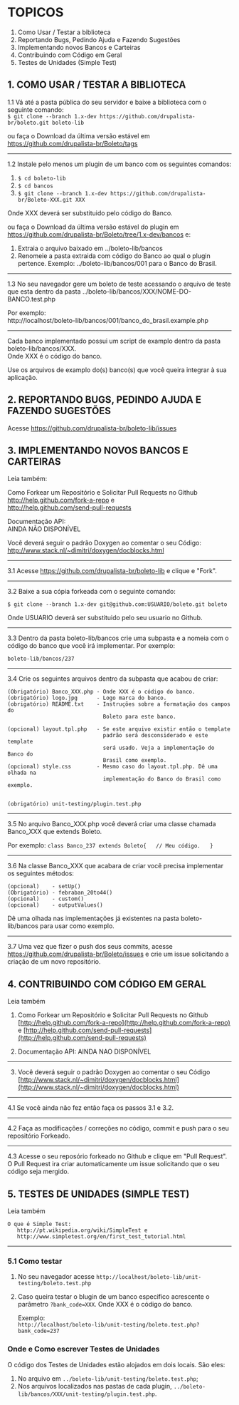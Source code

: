 # TOPICOS  
1. Como Usar / Testar a biblioteca
2. Reportando Bugs, Pedindo Ajuda e Fazendo Sugestões
3. Implementando novos Bancos e Carteiras
4. Contribuindo com Código em Geral
5. Testes de Unidades (Simple Test)

## 1. COMO USAR / TESTAR A BIBLIOTECA

1.1 Vá até a pasta pública do seu servidor e baixe a biblioteca com o seguinte comando:  
`$ git clone --branch 1.x-dev https://github.com/drupalista-br/boleto.git boleto-lib`  

ou faça o Download da última versão estável em https://github.com/drupalista-br/Boleto/tags

***      
1.2 Instale pelo menos um plugin de um banco com os seguintes comandos:  

1. `$ cd boleto-lib`  
2. `$ cd bancos`  
3. `$ git clone --branch 1.x-dev https://github.com/drupalista-br/Boleto-XXX.git XXX`  

Onde XXX deverá ser substituido pelo código do Banco.  

ou faça o Download da última versão estável do plugin em https://github.com/drupalista-br/Boleto/tree/1.x-dev/bancos e:  
         
1. Extraia o arquivo baixado em ../boleto-lib/bancos
2. Renomeie a pasta extraida com código do Banco ao qual o plugin pertence.
   Exemplo: ../boleto-lib/bancos/001 para o Banco do Brasil.

***   
1.3 No seu navegador gere um boleto de teste acessando o arquivo de teste que esta dentro da pasta ../boleto-lib/bancos/XXX/NOME-DO-BANCO.test.php  

Por exemplo:  
http://localhost/boleto-lib/bancos/001/banco_do_brasil.example.php  

***       
Cada banco implementado possui um script de examplo dentro da pasta boleto-lib/bancos/XXX.  
Onde XXX é o código do banco.  

Use os arquivos de examplo do(s) banco(s) que você queira integrar à sua aplicação.

## 2. REPORTANDO BUGS, PEDINDO AJUDA E FAZENDO SUGESTÕES

Acesse https://github.com/drupalista-br/boleto-lib/issues

## 3. IMPLEMENTANDO NOVOS BANCOS E CARTEIRAS

Leia também:  

Como Forkear um Repositório e Solicitar Pull Requests no Github  
   http://help.github.com/fork-a-repo e  
   http://help.github.com/send-pull-requests  
               
Documentação API:  
   AINDA NÃO DISPONÍVEL  
               
Você deverá seguir o padrão Doxygen ao comentar o seu Código:  
   http://www.stack.nl/~dimitri/doxygen/docblocks.html  

***      
3.1 Acesse https://github.com/drupalista-br/boleto-lib e clique e "Fork".  

***
3.2 Baixe a sua cópia forkeada com o seguinte comando:  

`$ git clone --branch 1.x-dev git@github.com:USUARIO/boleto.git boleto`  

Onde USUARIO deverá ser substituido pelo seu usuario no Github.  

***
3.3 Dentro da pasta boleto-lib/bancos crie uma subpasta e a nomeia com o código do banco que você irá implementar. Por exemplo:  

`boleto-lib/bancos/237`  

***

3.4 Crie os seguintes arquivos dentro da subpasta que acabou de criar:
       
    (Obrigatório) Banco_XXX.php - Onde XXX é o código do banco.  
    (obrigatório) logo.jpg      - Logo marca do banco.  
    (obrigatório) README.txt    - Instruções sobre a formatação dos campos do  
                                  Boleto para este banco. 
 
    (opcional) layout.tpl.php   - Se este arquivo existir então o template  
                                  padrão será desconsiderado e este template  
                                  será usado. Veja a implementação do Banco do  
                                  Brasil como exemplo.  
    (opcional) style.css        - Mesmo caso do layout.tpl.php. Dê uma olhada na  
                                  implementação do Banco do Brasil como exemplo.  


    (obrigatório) unit-testing/plugin.test.php
    

***

3.5 No arquivo Banco_XXX.php você deverá criar uma classe chamada Banco_XXX  que extends Boleto.  

Por exemplo:
`class Banco_237 extends Boleto{  
   // Meu código.  
 }`  
       
***

3.6 Na classe Banco_XXX que acabara de criar você precisa implementar os seguintes métodos:  

    (opcional)    - setUp()  
    (Obrigatório) - febraban_20to44()  
    (opcional)    - custom()  
    (opcional)    - outputValues()  
    
Dê uma olhada nas implementações já existentes na pasta boleto-lib/bancos para usar como exemplo.
    
***

3.7 Uma vez que fizer o push dos seus commits, acesse https://github.com/drupalista-br/Boleto/issues e crie um issue solicitando a criação de um novo repositório.

## 4. CONTRIBUINDO COM CÓDIGO EM GERAL

Leia também
1. Como Forkear um Repositório e Solicitar Pull Requests no Github
   [http://help.github.com/fork-a-repo](http://help.github.com/fork-a-repo) e
   [http://help.github.com/send-pull-requests](http://help.github.com/send-pull-requests)

2. Documentação API:
   AINDA NAO DISPONÍVEL

***         

3. Você deverá seguir o padrão Doxygen ao comentar o seu Código
   [http://www.stack.nl/~dimitri/doxygen/docblocks.html](http://www.stack.nl/~dimitri/doxygen/docblocks.html)

***

4.1 Se você ainda não fez então faça os passos 3.1 e 3.2.

***

4.2 Faça as modificações / correções no código, commit e push para o seu
       repositório Forkeado.
***

4.3 Acesse o seu reposório forkeado no Github e clique em "Pull Request".
    O Pull Request ira criar automaticamente um issue solicitando que o seu código seja mergido.

## 5. TESTES DE UNIDADES (SIMPLE TEST)

Leia também

    O que é Simple Test:  
       http://pt.wikipedia.org/wiki/SimpleTest e  
       http://www.simpletest.org/en/first_test_tutorial.html

***
### 5.1 Como testar

1. No seu navegador acesse `http://localhost/boleto-lib/unit-testing/boleto.test.php`  
2. Caso queira testar o blugin de um banco especifico acrescente o parâmetro `?bank_code=XXX`.
Onde XXX é o código do banco.

   Exemplo:  
   `http://localhost/boleto-lib/unit-testing/boleto.test.php?bank_code=237`

### Onde e Como escrever Testes de Unidades

O código dos Testes de Unidades estão alojados em dois locais. São eles:

1. No arquivo em `../boleto-lib/unit-testing/boleto.test.php`;  
2. Nos arquivos localizados nas pastas de cada plugin, `../boleto-lib/bancos/XXX/unit-testing/plugin.test.php`.

